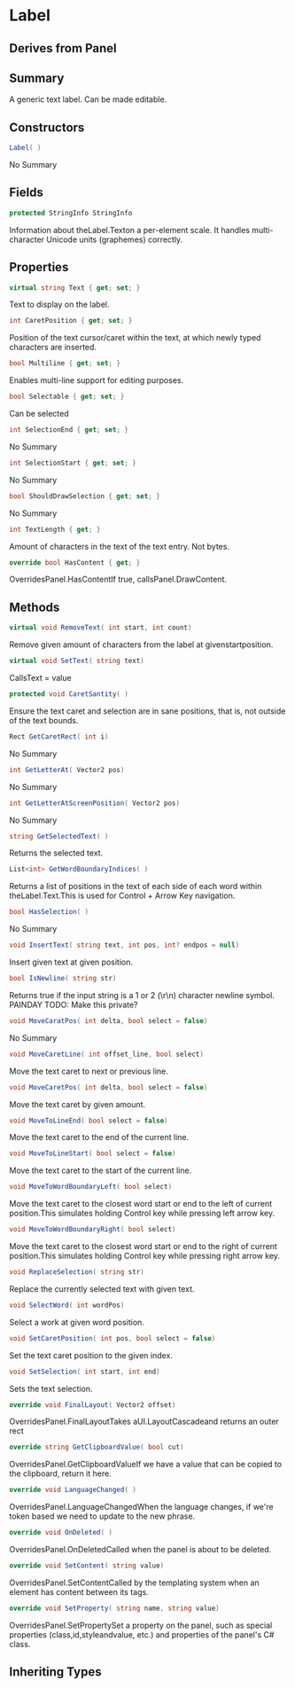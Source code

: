 # Label

## Derives from Panel

## Summary

A generic text label. Can be made editable.
## Constructors

```c#
Label( ) 
```
No Summary
## Fields

```c#
protected StringInfo StringInfo
```
Information about theLabel.Texton a per-element scale. It handles multi-character Unicode units (graphemes) correctly.
## Properties

```c#
virtual string Text { get; set; } 
```
Text to display on the label.
```c#
int CaretPosition { get; set; } 
```
Position of the text cursor/caret within the text, at which newly typed characters are inserted.
```c#
bool Multiline { get; set; } 
```
Enables multi-line support for editing purposes.
```c#
bool Selectable { get; set; } 
```
Can be selected
```c#
int SelectionEnd { get; set; } 
```
No Summary
```c#
int SelectionStart { get; set; } 
```
No Summary
```c#
bool ShouldDrawSelection { get; set; } 
```
No Summary
```c#
int TextLength { get; } 
```
Amount of characters in the text of the text entry. Not bytes.
```c#
override bool HasContent { get; } 
```
OverridesPanel.HasContentIf true, callsPanel.DrawContent.
## Methods

```c#
virtual void RemoveText( int start, int count) 
```
Remove given amount of characters from the label at givenstartposition.
```c#
virtual void SetText( string text) 
```
CallsText = value
```c#
protected void CaretSantity( ) 
```
Ensure the text caret and selection are in sane positions, that is, not outside of the text bounds.
```c#
Rect GetCaretRect( int i) 
```
No Summary
```c#
int GetLetterAt( Vector2 pos) 
```
No Summary
```c#
int GetLetterAtScreenPosition( Vector2 pos) 
```
No Summary
```c#
string GetSelectedText( ) 
```
Returns the selected text.
```c#
List<int> GetWordBoundaryIndices( ) 
```
Returns a list of positions in the text of each side of each word within theLabel.Text.This is used for Control + Arrow Key navigation.
```c#
bool HasSelection( ) 
```
No Summary
```c#
void InsertText( string text, int pos, int? endpos = null) 
```
Insert given text at given position.
```c#
bool IsNewline( string str) 
```
Returns true if the input string is a 1 or 2 (\r\n) character newline symbol.
PAINDAY TODO: Make this private?
```c#
void MoveCaratPos( int delta, bool select = false) 
```
No Summary
```c#
void MoveCaretLine( int offset_line, bool select) 
```
Move the text caret to next or previous line.
```c#
void MoveCaretPos( int delta, bool select = false) 
```
Move the text caret by given amount.
```c#
void MoveToLineEnd( bool select = false) 
```
Move the text caret to the end of the current line.
```c#
void MoveToLineStart( bool select = false) 
```
Move the text caret to the start of the current line.
```c#
void MoveToWordBoundaryLeft( bool select) 
```
Move the text caret to the closest word start or end to the left of current position.This simulates holding Control key while pressing left arrow key.
```c#
void MoveToWordBoundaryRight( bool select) 
```
Move the text caret to the closest word start or end to the right of current position.This simulates holding Control key while pressing right arrow key.
```c#
void ReplaceSelection( string str) 
```
Replace the currently selected text with given text.
```c#
void SelectWord( int wordPos) 
```
Select a work at given word position.
```c#
void SetCaretPosition( int pos, bool select = false) 
```
Set the text caret position to the given index.
```c#
void SetSelection( int start, int end) 
```
Sets the text selection.
```c#
override void FinalLayout( Vector2 offset) 
```
OverridesPanel.FinalLayoutTakes aUI.LayoutCascadeand returns an outer rect
```c#
override string GetClipboardValue( bool cut) 
```
OverridesPanel.GetClipboardValueIf we have a value that can be copied to the clipboard, return it here.
```c#
override void LanguageChanged( ) 
```
OverridesPanel.LanguageChangedWhen the language changes, if we're token based we need to update to the new phrase.
```c#
override void OnDeleted( ) 
```
OverridesPanel.OnDeletedCalled when the panel is about to be deleted.
```c#
override void SetContent( string value) 
```
OverridesPanel.SetContentCalled by the templating system when an element has content between its tags.
```c#
override void SetProperty( string name, string value) 
```
OverridesPanel.SetPropertySet a property on the panel, such as special properties (class,id,styleandvalue, etc.) and properties of the panel's C# class.
## Inheriting Types

